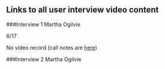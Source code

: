 ## Links to all user interview video content

###Interview 1
Martha Ogilvie

6/17

No video record (call notes are [here](https://github.com/CivicActions/nebula/blob/master/user-interviews/InitialUserInterview.md))

###Interview 2
Martha Ogilvie


